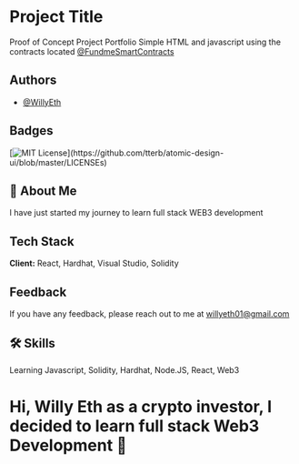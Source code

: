 
# Project Title 

Proof of Concept Project Portfolio 
Simple HTML and javascript using the contracts located [@FundmeSmartContracts](https://github.com/WillyEth/hardhat-fund-me-fcc)

## Authors

- [@WillyEth](https://github.com/WillyEth)

 
## Badges

[![MIT License](https://img.shields.io/apm/l/atomic-design-ui.svg?)](https://github.com/tterb/atomic-design-ui/blob/master/LICENSEs)

## 🚀 About Me
I have just started my journey to learn full stack WEB3 development

## Tech Stack

**Client:** React, Hardhat, Visual Studio, Solidity

## Feedback

If you have any feedback, please reach out to me at willyeth01@gmail.com

## 🛠 Skills
Learning Javascript, Solidity, Hardhat, Node.JS, React, Web3

# Hi, Willy Eth as a crypto investor, I decided to learn full stack Web3 Development 👋
